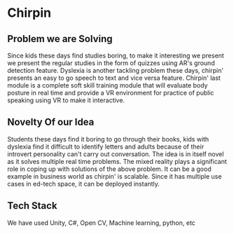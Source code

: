 # Chirpin

 ## Problem we are Solving
 Since kids these days find studies boring, to make it interesting we present we present the regular studies in the form of quizzes using AR's ground detection feature. 
Dyslexia is another tackling problem these days, chirpin' presents an easy to go speech to text and vice versa feature. 
Chirpin' last module is a complete soft skill training module that will evaluate body posture in real time and provide a VR environment for practice of public speaking using VR to make it interactive. 


## Novelty Of our Idea
Students these days find it boring to go through their books, kids with dyslexia find it difficult to identify letters and adults because of their introvert personality can't carry out conversation. The idea is in itself novel as it solves multiple real time problems. The mixed reality plays a significant role in coping up with solutions of the above problem. It can be a good example in business world as chirpin' is scalable. 
Since it has multiple use cases in ed-tech space, it can be deployed instantly. 

## Tech Stack
We have used Unity, C#, Open CV, Machine learning, python, etc

